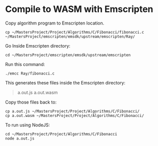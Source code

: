 # Compile to WASM with Emscripten

Copy algorithm program to Emscripten location.

```
cp ~/MastersProject/Project/Algorithms/C/Fibonacci/fibonacci.c ~/MastersProject/emscripten/emsdk/upstream/emscripten/Ray/
```

Go Inside Emscripten directory: 

```
cd ~/MastersProject/emscripten/emsdk/upstream/emscripten
```

Run this command:

```
./emcc Ray/fibonacci.c 
```

This generates these files inside the Emscripten directory:

> a.out.js
> a.out.wasm

Copy those files back to: 

```
cp a.out.js ~/MastersProject/Project/Algorithms/C/Fibonacci/
cp a.out.wasm ~/MastersProject/Project/Algorithms/C/Fibonacci/
```

To run using NodeJS:

```
cd ~/MastersProject/Project/Algorithms/C/Fibonacci
node a.out.js
```
